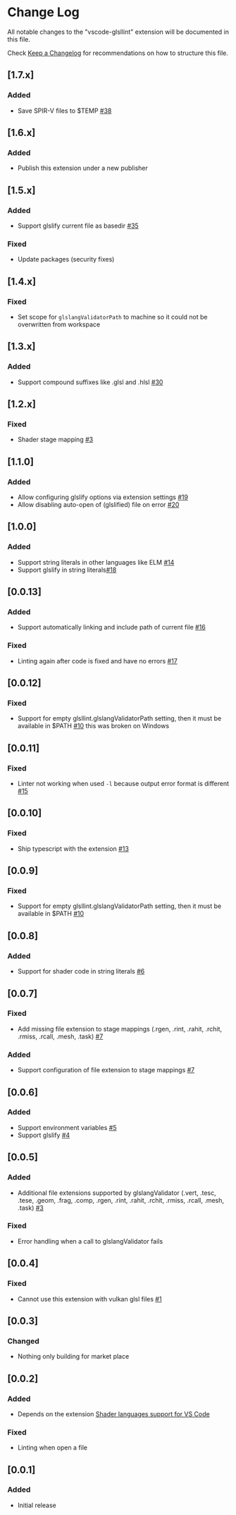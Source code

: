 # Change Log

All notable changes to the "vscode-glsllint" extension will be documented in this file.

Check [Keep a Changelog](http://keepachangelog.com/) for recommendations on how to structure this file.

## [1.7.x]

### Added

- Save SPIR-V files to $TEMP [#38](https://github.com/hsimpson/vscode-glsllint/issues/38)

## [1.6.x]

### Added

- Publish this extension under a new publisher

## [1.5.x]

### Added

- Support glslify current file as basedir [#35](https://github.com/hsimpson/vscode-glsllint/issues/35)

### Fixed

- Update packages (security fixes)

## [1.4.x]

### Fixed

- Set scope for `glslangValidatorPath` to machine so it could not be overwritten from workspace

## [1.3.x]

### Added

- Support compound suffixes like .glsl and .hlsl [#30](https://github.com/hsimpson/vscode-glsllint/issues/30)

## [1.2.x]

### Fixed

- Shader stage mapping [#3](https://github.com/hsimpson/vscode-glsllint/issues/3)

## [1.1.0]

### Added

- Allow configuring glslify options via extension settings [#19](https://github.com/cadenasgmbh/vscode-glsllint/issues/19)
- Allow disabling auto-open of (glslified) file on error [#20](https://github.com/cadenasgmbh/vscode-glsllint/issues/20)

## [1.0.0]

### Added

- Support string literals in other languages like ELM [#14](https://github.com/cadenasgmbh/vscode-glsllint/issues/14)
- Support glslify in string literals[#18](https://github.com/hsimpson/vscode-glsllint/issues/18)

## [0.0.13]

### Added

- Support automatically linking and include path of current file [#16](https://github.com/cadenasgmbh/vscode-glsllint/issues/16)

### Fixed

- Linting again after code is fixed and have no errors [#17](https://github.com/cadenasgmbh/vscode-glsllint/issues/17)

## [0.0.12]

### Fixed

- Support for empty glsllint.glslangValidatorPath setting, then it must be available in \$PATH [#10](https://github.com/cadenasgmbh/vscode-glsllint/issues/10) this was broken on Windows

## [0.0.11]

### Fixed

- Linter not working when used `-l` because output error format is different [#15](https://github.com/cadenasgmbh/vscode-glsllint/issues/15)

## [0.0.10]

### Fixed

- Ship typescript with the extension [#13](https://github.com/cadenasgmbh/vscode-glsllint/issues/13)

## [0.0.9]

### Fixed

- Support for empty glsllint.glslangValidatorPath setting, then it must be available in \$PATH [#10](https://github.com/cadenasgmbh/vscode-glsllint/issues/10)

## [0.0.8]

### Added

- Support for shader code in string literals [#6](https://github.com/cadenasgmbh/vscode-glsllint/issues/6)

## [0.0.7]

### Fixed

- Add missing file extension to stage mappings (.rgen, .rint, .rahit, .rchit, .rmiss, .rcall, .mesh, .task) [#7](https://github.com/cadenasgmbh/vscode-glsllint/issues/7)

### Added

- Support configuration of file extension to stage mappings [#7](https://github.com/cadenasgmbh/vscode-glsllint/issues/7)

## [0.0.6]

### Added

- Support environment variables [#5](https://github.com/cadenasgmbh/vscode-glsllint/issues/5)
- Support glslify [#4](https://github.com/cadenasgmbh/vscode-glsllint/issues/4)

## [0.0.5]

### Added

- Additional file extensions supported by glslangValidator (.vert, .tesc, .tese, .geom, .frag, .comp, .rgen, .rint, .rahit, .rchit, .rmiss, .rcall, .mesh, .task) [#3](https://github.com/cadenasgmbh/vscode-glsllint/issues/3)

### Fixed

- Error handling when a call to glslangValidator fails

## [0.0.4]

### Fixed

- Cannot use this extension with vulkan glsl files [#1](https://github.com/cadenasgmbh/vscode-glsllint/issues/1)

## [0.0.3]

### Changed

- Nothing only building for market place

## [0.0.2]

### Added

- Depends on the extension [Shader languages support for VS Code](https://marketplace.visualstudio.com/items?itemName=slevesque.shader)

### Fixed

- Linting when open a file

## [0.0.1]

### Added

- Initial release
